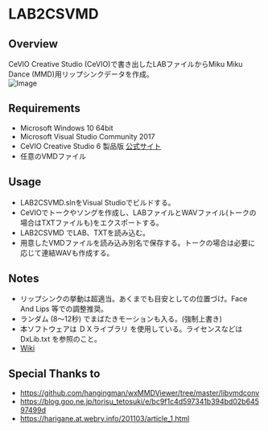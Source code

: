 # LAB2CSVMD

## Overview
CeVIO Creative Studio (CeVIO)で書き出したLABファイルからMiku Miku Dance (MMD)用リップシンクデータを作成。  
![Image](https://elftune.github.io/app/lab2csvmd/image.png)

## Requirements
- Microsoft Windows 10 64bit
- Microsoft Visual Studio Community 2017
- CeVIO Creative Studio 6 製品版 [公式サイト](http://cevio.jp/others/CCS/)
- 任意のVMDファイル

## Usage
- LAB2CSVMD.slnをVisual Studioでビルドする。
- CeVIOでトークやソングを作成し、LABファイルとWAVファイル(トークの場合はTXTファイルも)をエクスポートする。
- LAB2CSVMD でLAB、TXTを読み込む。
- 用意したVMDファイルを読み込み別名で保存する。トークの場合は必要に応じて連結WAVも作成する。

## Notes
- リップシンクの挙動は超適当。あくまでも目安としての位置づけ。Face And Lips 等での調整推奨。
- ランダム (8～12秒) でまばたきモーションも入る。(強制上書き)
- 本ソフトウェアは ＤＸライブラリ を使用している。ライセンスなどは DxLib.txt を参照のこと。
- [Wiki](https://github.com/elftune/LAB2CSVMD/wiki)

## Special Thanks to
- https://github.com/hangingman/wxMMDViewer/tree/master/libvmdconv
- https://blog.goo.ne.jp/torisu_tetosuki/e/bc9f1c4d597341b394bd02b64597499d
- https://harigane.at.webry.info/201103/article_1.html
